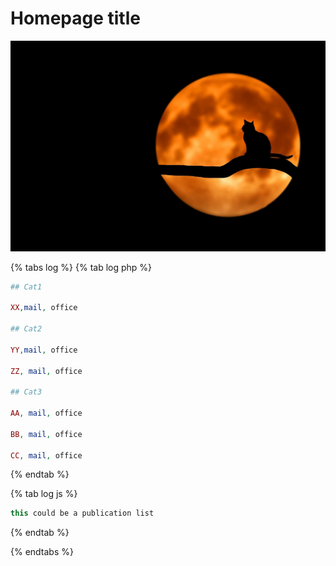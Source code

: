 # Homepage title

![example logo](docs/assets/cat_example_pic.jpg)

{% tabs log %}
{% tab log php %}
```php
## Cat1

XX,mail, office

## Cat2

YY,mail, office

ZZ, mail, office

## Cat3

AA, mail, office

BB, mail, office

CC, mail, office
```
{% endtab %}

{% tab log js %}
```javascript
this could be a publication list
```
{% endtab %}

{% endtabs %}
